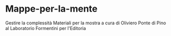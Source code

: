 # Mappe-per-la-mente
Gestire la complessità
Materiali per la mostra a cura di Oliviero Ponte di Pino al Laboratorio Formentini per l'Editoria
